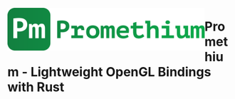 <img 
    src=".github/promethium.svg"
    alt="Promethium Logo"
    style="height: 10vw; width: auto; float: left"
/>
# Promethium - Lightweight OpenGL Bindings with Rust

